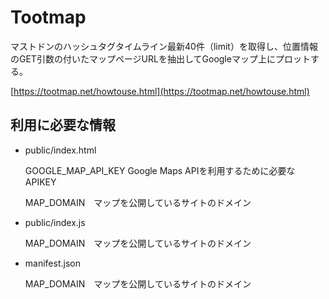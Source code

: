 # Tootmap
マストドンのハッシュタグタイムライン最新40件（limit）を取得し、位置情報のGET引数の付いたマップページURLを抽出してGoogleマップ上にプロットする。

[https://tootmap.net/howtouse.html](https://tootmap.net/howtouse.html)

## 利用に必要な情報

* public/index.html

  GOOGLE_MAP_API_KEY Google Maps APIを利用するために必要なAPIKEY

  MAP_DOMAIN　マップを公開しているサイトのドメイン

* public/index.js

  MAP_DOMAIN　マップを公開しているサイトのドメイン

* manifest.json

  MAP_DOMAIN　マップを公開しているサイトのドメイン